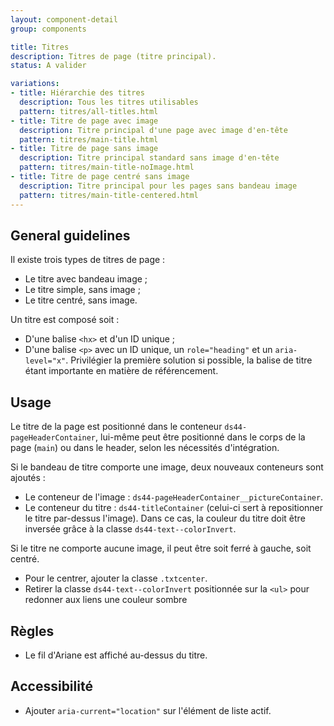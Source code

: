 ```yaml
---
layout: component-detail
group: components

title: Titres
description: Titres de page (titre principal).
status: A valider

variations:
- title: Hiérarchie des titres
  description: Tous les titres utilisables
  pattern: titres/all-titles.html
- title: Titre de page avec image
  description: Titre principal d'une page avec image d'en-tête
  pattern: titres/main-title.html
- title: Titre de page sans image
  description: Titre principal standard sans image d'en-tête
  pattern: titres/main-title-noImage.html
- title: Titre de page centré sans image
  description: Titre principal pour les pages sans bandeau image
  pattern: titres/main-title-centered.html
---
```


## General guidelines

Il existe trois types de titres de page :
* Le titre avec bandeau image ;
* Le titre simple, sans image ;
* Le titre centré, sans image.

Un titre est composé soit :
* D'une balise `<hx>` et d'un ID unique ;
* D'une balise `<p>` avec un ID unique, un `role="heading"` et un `aria-level="x"`.
Privilégier la première solution si possible, la balise de titre étant importante en matière de référencement.

## Usage

Le titre de la page est positionné dans le conteneur `ds44-pageHeaderContainer`, lui-même peut être positionné dans le corps de la page (`main`) ou dans le header, selon les nécessités d'intégration.

Si le bandeau de titre comporte une image, deux nouveaux conteneurs sont ajoutés :
* Le conteneur de l'image : `ds44-pageHeaderContainer__pictureContainer`.
* Le conteneur du titre : `ds44-titleContainer` (celui-ci sert à repositionner le titre par-dessus l'image).
Dans ce cas, la couleur du titre doit être inversée grâce à la classe `ds44-text--colorInvert`.

Si le titre ne comporte aucune image, il peut être soit ferré à gauche, soit centré.
* Pour le centrer, ajouter la classe `.txtcenter`.
* Retirer la classe `ds44-text--colorInvert` positionnée sur la `<ul>` pour redonner aux liens une couleur sombre


## Règles

* Le fil d'Ariane est affiché au-dessus du titre.


## Accessibilité

* Ajouter `aria-current="location"` sur l'élément de liste actif.

